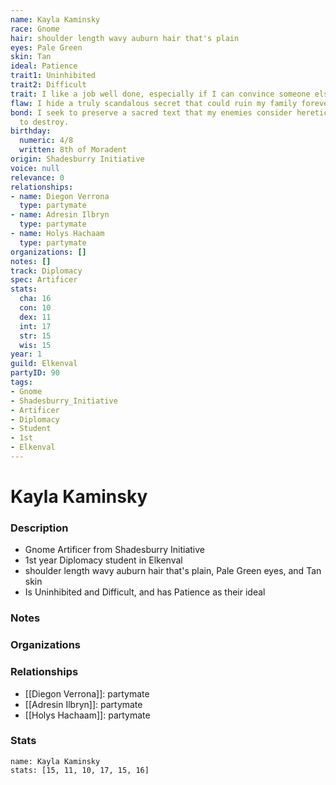 ```yaml
---
name: Kayla Kaminsky
race: Gnome
hair: shoulder length wavy auburn hair that's plain
eyes: Pale Green
skin: Tan
ideal: Patience
trait1: Uninhibited
trait2: Difficult
trait: I like a job well done, especially if I can convince someone else to do it.
flaw: I hide a truly scandalous secret that could ruin my family forever.
bond: I seek to preserve a sacred text that my enemies consider heretical and seek
  to destroy.
birthday:
  numeric: 4/8
  written: 8th of Moradent
origin: Shadesburry Initiative
voice: null
relevance: 0
relationships:
- name: Diegon Verrona
  type: partymate
- name: Adresin Ilbryn
  type: partymate
- name: Holys Hachaam
  type: partymate
organizations: []
notes: []
track: Diplomacy
spec: Artificer
stats:
  cha: 16
  con: 10
  dex: 11
  int: 17
  str: 15
  wis: 15
year: 1
guild: Elkenval
partyID: 90
tags:
- Gnome
- Shadesburry_Initiative
- Artificer
- Diplomacy
- Student
- 1st
- Elkenval
---
```

# Kayla Kaminsky
### Description
- Gnome Artificer from Shadesburry Initiative
- 1st year Diplomacy student in Elkenval
- shoulder length wavy auburn hair that's plain, Pale Green eyes, and Tan skin
- Is Uninhibited and Difficult, and has Patience as their ideal

### Notes

### Organizations

### Relationships
- [[Diegon Verrona]]: partymate
- [[Adresin Ilbryn]]: partymate
- [[Holys Hachaam]]: partymate

### Stats
```statblock
name: Kayla Kaminsky
stats: [15, 11, 10, 17, 15, 16]
```